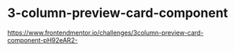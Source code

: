 # 3-column-preview-card-component
https://www.frontendmentor.io/challenges/3column-preview-card-component-pH92eAR2-
